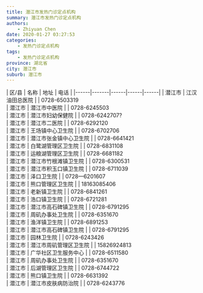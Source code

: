```yaml
---
title: 潜江市发热门诊定点机构
summary: 潜江市发热门诊定点机构
authors: 
    - Zhiyuan Chen
date: 2020-01-27 03:27:53
categories: 
    - 发热门诊定点机构
tags: 
    - 发热门诊定点机构
province: 湖北省
city: 潜江市
suburb: 潜江市
---
```


|  区/县  |  名称  |  地址  |  电话  |
|------|-------|------|------|------|
|  潜江市  |  江汉油田总医院  |    |  0728-6503319  
|  潜江市  |  潜江市中医院  |    |  0728-6245503  
|  潜江市  |  潜江市妇幼保健院  |    |  0728-6242707?  
|  潜江市  |  潜江市二医院  |    |  0728-6292120  
|  潜江市  |  王场镇中心卫生院  |    |  0728-6702706  
|  潜江市  |  潜江市张金镇中心卫生院  |    |  0728-6641421  
|  潜江市  |  白鹭湖管理区卫生院  |    |  0728-6831108  
|  潜江市  |  运粮湖管理区卫生院  |    |  0728-6681182  
|  潜江市  |  潜江市竹根滩镇卫生院  |    |  0728-6300531  
|  潜江市  |  潜江市积玉口镇卫生院  |    |  0728-6711039  
|  潜江市  |  泽口卫生院  |    |  0728—6201607  
|  潜江市  |  熊口管理区卫生院  |    |  18163085406  
|  潜江市  |  老新镇卫生院  |    |  0728-6841261  
|  潜江市  |  浩口镇卫生院  |    |  0728-6721281  
|  潜江市  |  潜江市高石碑镇卫生院  |    |  0728-6791295  
|  潜江市  |  周矶办事处卫生院  |    |  0728-6351670  
|  潜江市  |  渔洋镇卫生院  |    |  0728-6891253  
|  潜江市  |  潜江市高石碑镇卫生院  |    |  0728-6791295  
|  潜江市  |  园林卫生院  |    |  0728-6243426  
|  潜江市  |  潜江市周矶管理区卫生院  |    |  15826924813  
|  潜江市  |  广华社区卫生服务中心  |    |  0728-6511580  
|  潜江市  |  周矶办事处卫生院  |    |  0728-6351670  
|  潜江市  |  后湖管理区卫生院  |    |  0728-6744722  
|  潜江市  |  熊口镇卫生院  |    |  0728-6631392  
|  潜江市  |  潜江市皮肤病防治院  |    |  0728-6243776  


